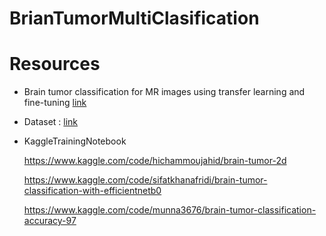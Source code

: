 # BrianTumorMultiClasification


# Resources
- Brain tumor classification for MR images using transfer learning and fine-tuning [link](https://www.sciencedirect.com/science/article/pii/S0895611118305937?casa_token=T7z2xvNUATUAAAAA:ii8R7bbLmy3Wr0b3qXvKdWqnsUzVbLVeP7hKGk48mQFCPnlBmTtnvMB4Ah7-su_8CkYZ38En14I#sec0010)

-  Dataset : [link](https://www.kaggle.com/datasets/masoudnickparvar/brain-tumor-mri-dataset/code)

-  KaggleTrainingNotebook
 
   https://www.kaggle.com/code/hichammoujahid/brain-tumor-2d
   
   https://www.kaggle.com/code/sifatkhanafridi/brain-tumor-classification-with-efficientnetb0
   
   https://www.kaggle.com/code/munna3676/brain-tumor-classification-accuracy-97
   

